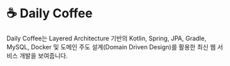# ☕️ Daily Coffee

Daily Coffee는 Layered Architecture 기반의 Kotlin, Spring, JPA, Gradle, MySQL, Docker 및 도메인 주도 설계(Domain
Driven Design)를 활용한 최신 웹 서비스 개발을 보여줍니다.